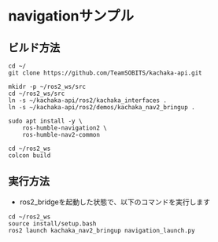 # navigationサンプル

## ビルド方法

```
cd ~/
git clone https://github.com/TeamSOBITS/kachaka-api.git

mkidr -p ~/ros2_ws/src
cd ~/ros2_ws/src
ln -s ~/kachaka-api/ros2/kachaka_interfaces .
ln -s ~/kachaka-api/ros2/demos/kachaka_nav2_bringup .

sudo apt install -y \
    ros-humble-navigation2 \
    ros-humble-nav2-common

cd ~/ros2_ws
colcon build
```

## 実行方法

* ros2_bridgeを起動した状態で、以下のコマンドを実行します

```
cd ~/ros2_ws
source install/setup.bash
ros2 launch kachaka_nav2_bringup navigation_launch.py
```
